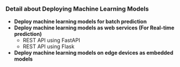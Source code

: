 ### Detail about Deploying Machine Learning Models

 - **Deploy machine learning models for batch prediction**
 - **Deploy machine learning models as web services (For Real-time prediction)**
	  - REST API using FastAPI
	  - REST API using Flask
 - **Deploy machine learning models on edge devices as embedded models**
